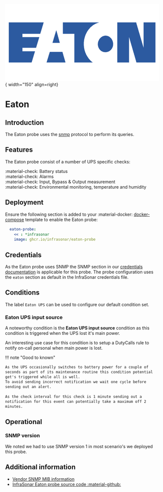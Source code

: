 ![Eaton-Probe](../../../images/probe_eaton.png){ width="150" align=right}

# Eaton

## Introduction

The Eaton probe uses the [snmp](index.md) protocol to perform its queries.

## Features

The Eaton probe consist of a number of UPS specific checks:

:material-check: Battery status<br>
:material-check: Alarms<br>
:material-check: Input, Bypass & Output measurement<br>
:material-check: Environmental monitoring, temperature and humidity<br>

## Deployment

Ensure the following section is added to your :material-docker: [docker-compose](../appliance/docker_compose.md) template to enable the Eaton probe:

```yaml
  eaton-probe:
    << : *infrasonar
    image: ghcr.io/infrasonar/eaton-probe
```

## Credentials

As the Eaton probe uses SNMP the SNMP section in our [credentials documentation](../appliance/credentials.md) is applicable for this probe.
The probe configuration uses the `eaton` section as default in the InfraSonar credentials file.

## Conditions

The label `Eaton UPS` can be used to configure our default condition set.

### Eaton UPS input source

A noteworthy condition is the **Eaton UPS input source** condition as this condition is triggered when the UPS lost it's main power.

An interesting use case for this condition is to setup a DutyCalls rule to notify on-call personal when main power is lost.

!!! note "Good to known"

    As the UPS occasionally switches to battery power for a couple of seconds as part of its maintenance routine this condition potential get's triggered while all is well.
    To avoid sending incorrect notification we wait one cycle before sending out an alert.

    As the check interval for this check is 1 minute sending out a notification for this event can potentially take a maximum off 2 minutes.

## Operational

### SNMP version

We noted we had to use SNMP version 1 in most scenario's we deployed this probe.

## Additional information

* [Vendor SNMP MIB information](https://www.eaton.com/content/dam/eaton/products/backup-power-ups-surge-it-power-distribution/power-management-software-connectivity/eaton-network-card-ms/eaton-ups-power-mib-release-notes.txt)
* [InfraSonar Eaton probe source code :material-github:](https://github.com/infrasonar/eaton-probe)
